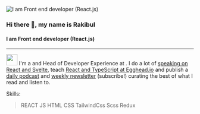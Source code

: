 ![I am Front end developer (React.js)](https://i.ibb.co/StXfrDb/You-heard-it-here.png)
### Hi there 👋, my name is Rakibul
#### I am Front end developer (React.js)
---
<img src="https://raw.githubusercontent.com/iampavangandhi/iampavangandhi/master/gifs/Hi.gif" width="30px"> I'm a  and Head of Developer Experience at . I do a lot of [speaking on React and Svelte](https://www.swyx.io/speaking/), teach [React and TypeScript at Egghead.io](https://egghead.io/instructors/shawn-wang?af=95qfq1) and publish a [daily podcast](http://swyx.transistor.fm/) and [weekly newsletter](https://www.swyx.io/subscribe/) (subscribe!) curating the best of what I read and listen to. 

Skills: 
  > REACT 
  > JS 
  > HTML 
  > CSS 
  > TailwindCss 
  > Scss 
  > Redux









